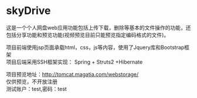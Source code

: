 # skyDrive
这是一个个人网盘web应用功能包括上传下载，删除等基本的文件操作的功能，还包括分享功能和预览功能(视频预览目前只能预览指定编码格式的文件)。  

项目前端使用jsp页面承载html，css，js等内容，使用了Jquery库和Bootstrap框架  
项目后端采用SSH框架实现： Spring + Struts2 +Hibernate  

项目预览地址：http://tomcat.magatia.com/webstorage/  
    仅供预览，不开放注册  
    测试账户：test,密码：test  


